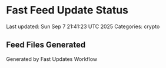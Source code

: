 # Fast Feed Update Status
Last updated: Sun Sep  7 21:41:23 UTC 2025
Categories: crypto

## Feed Files Generated

Generated by Fast Updates Workflow
